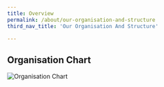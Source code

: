 ```yaml
---
title: Overview
permalink: /about/our-organisation-and-structure
third_nav_title: 'Our Organisation And Structure'

---
```



## Organisation Chart
![Organisation Chart](/images/about/our-organisation-structure/SAC-Org-Chart-August2018.png)
